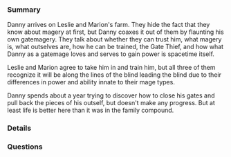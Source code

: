 ### Summary
Danny arrives on Leslie and Marion's farm. They hide the fact that they know about magery at first, but Danny coaxes it out of them by flaunting his own gatemagery. They talk about whether they can trust him, what magery is, what outselves are, how he can be trained, the Gate Thief, and how what Danny as a gatemage loves and serves to gain power is spacetime itself. 

Leslie and Marion agree to take him in and train him, but all three of them recognize it will be along the lines of the blind leading the blind due to their differences in power and ability innate to their mage types.

Danny spends about a year trying to discover how to close his gates and pull back the pieces of his outself, but doesn't make any progress. But at least life is better here than it was in the family compound.


### Details




### Questions
